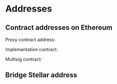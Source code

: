 # Addresses

## Contract addresses on Ethereum

Proxy contract address:

Implementation contract:

Multisig contract:

## Bridge Stellar address
